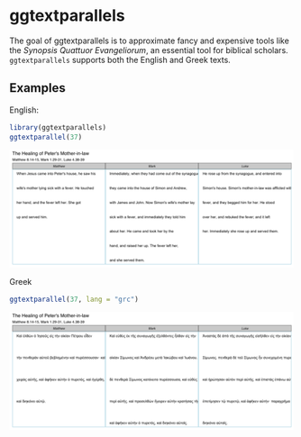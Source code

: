<!-- README.md is generated from README.Rmd. Please edit that file -->
ggtextparallels
===============

The goal of ggtextparallels is to approximate fancy and expensive tools like the *Synopsis Quattuor Evangeliorum*, an essential tool for biblical scholars. `ggtextparallels` supports both the English and Greek texts.

Examples
--------

English:

``` r
library(ggtextparallels)
ggtextparallel(37)
```

![](README-example-1.png)

Greek

``` r
ggtextparallel(37, lang = "grc")
```

![](README-unnamed-chunk-2-1.png)
